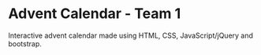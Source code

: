 # Advent Calendar - Team 1

Interactive advent calendar made using HTML, CSS, JavaScript/jQuery and bootstrap.

